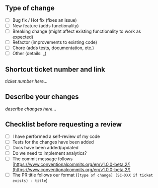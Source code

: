 ## Type of change

- [ ] Bug fix / Hot fix (fixes an issue)
- [ ] New feature (adds functionality)
- [ ] Breaking change (might affect existing functionality to work as expected)
- [ ] Refactor (improvements to existing code)
- [ ] Chore (adds tests, documentation, etc.)
- [ ] Other (details: _)

## Shortcut ticket number and link

_ticket number here..._

## Describe your changes

_describe changes here..._

## Checklist before requesting a review

- [ ] I have performed a self-review of my code
- [ ] Tests for the changes have been added
- [ ] Docs have been added/updated
- [ ] Do we need to implement analytics?
- [ ] The commit message follows [https://www.conventionalcommits.org/en/v1.0.0-beta.2/](https://www.conventionalcommits.org/en/v1.0.0-beta.2/)
- [ ] The PR title follows our format (`[type of change] (SC-XXX if ticket exists) - title`)
